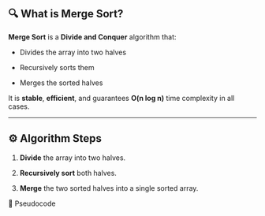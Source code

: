 ## 🔍 What is Merge Sort?

**Merge Sort** is a **Divide and Conquer** algorithm that:

- Divides the array into two halves
    
- Recursively sorts them
    
- Merges the sorted halves
    

It is **stable**, **efficient**, and guarantees **O(n log n)** time complexity in all cases.

---

## ⚙️ Algorithm Steps

1. **Divide** the array into two halves.
    
2. **Recursively sort** both halves.
    
3. **Merge** the two sorted halves into a single sorted array.

🧠 Pseudocode